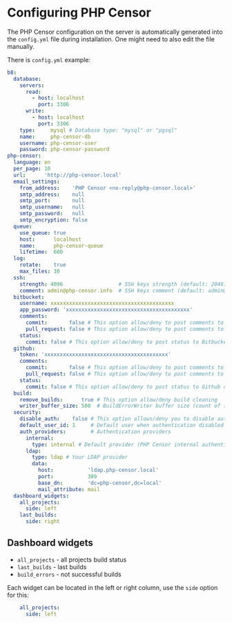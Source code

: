 Configuring PHP Censor
======================

The PHP Censor configuration on the server is automatically generated into the `config.yml` file during installation.
One might need to also edit the file manually.

There is `config.yml` example:

```yml
b8:
  database:
    servers:
      read:
        - host: localhost
          port: 3306
      write:
        - host: localhost
          port: 3306
    type:     mysql # Database type: "mysql" or "pgsql"
    name:     php-censor-db
    username: php-censor-user
    password: php-censor-password
php-censor:
  language: en
  per_page: 10
  url:      'http://php-censor.local'
  email_settings:
    from_address:    'PHP Censor <no-reply@php-censor.local>'
    smtp_address:    null
    smtp_port:       null
    smtp_username:   null
    smtp_password:   null
    smtp_encryption: false
  queue:
    use_queue: true
    host:      localhost
    name:      php-censor-queue
    lifetime:  600
  log:
    rotate:    true
    max_files: 10
  ssh:
    strength: 4096                  # SSH keys strength (default: 2048)
    comment: admin@php-censor.info  # SSH keys comment (default: admin@php-censor)
  bitbucket:
    username: xxxxxxxxxxxxxxxxxxxxxxxxxxxxxxxxxxxxxxxx
    app_password: 'xxxxxxxxxxxxxxxxxxxxxxxxxxxxxxxxxxxxxxxx'
    comments:
      commit:       false # This option allow/deny to post comments to Bitbucket commit
      pull_request: false # This option allow/deny to post comments to Bitbucket Pull Request
    status:
      commit: false # This option allow/deny to post status to Bitbucket commit
  github:
    token: 'xxxxxxxxxxxxxxxxxxxxxxxxxxxxxxxxxxxxxxxx'
    comments:
      commit:       false # This option allow/deny to post comments to Github commit
      pull_request: false # This option allow/deny to post comments to Github Pull Request
    status:
      commit: false # This option allow/deny to post status to Github commit
  build:
    remove_builds:      true # This option allow/deny build cleaning
    writer_buffer_size: 500  # BuildErrorWriter buffer size (count of inserts in one SQL query)
  security:
    disable_auth:    false # This option allows/deny you to disable authentication for PHP Censor
    default_user_id: 1     # Default user when authentication disabled
    auth_providers:        # Authentication providers
      internal:
        type: internal # Default provider (PHP Censor internal authentication)
      ldap:
        type: ldap # Your LDAP provider
        data:
          host:           'ldap.php-censor.local'
          port:           389
          base_dn:        'dc=php-censor,dc=local'
          mail_attribute: mail
  dashboard_widgets:
    all_projects:
      side: left
    last_builds:
      side: right
```

Dashboard widgets
-----------------

* `all_projects` - all projects build status
* `last_builds` - last builds
* `build_errors` - not successful builds

Each widget can be located in the left or right column, use the `side` option for this:

```yml
    all_projects:
      side: left
```
